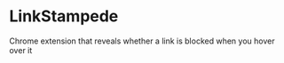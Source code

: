 LinkStampede
============

Chrome extension that reveals whether a link is blocked when you hover over it

